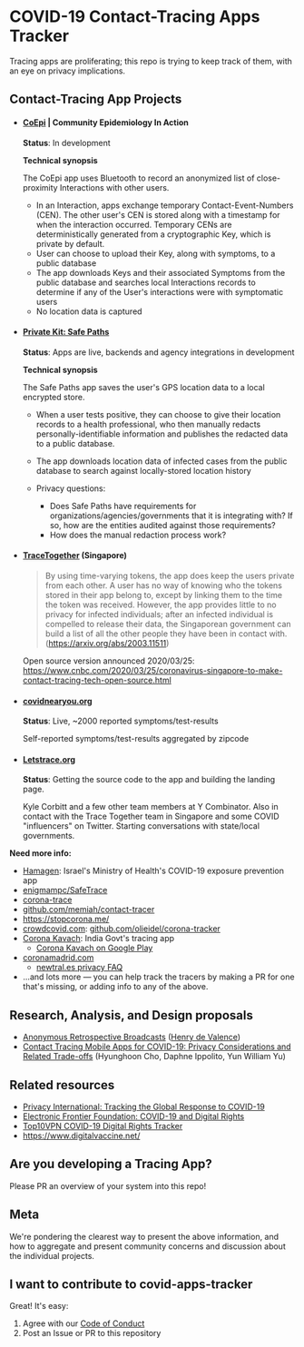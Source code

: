 # COVID-19 Contact-Tracing Apps Tracker

Tracing apps are proliferating; this repo is trying to keep track of them, with an eye on privacy implications.

## Contact-Tracing App Projects

* #### [CoEpi](https://www.coepi.org) | Community Epidemiology In Action

	**Status**: In development

	**Technical synopsis**

	The CoEpi app uses Bluetooth to record an anonymized list of close-proximity Interactions with other users.

	* In an Interaction, apps exchange temporary Contact-Event-Numbers (CEN). The other user's CEN is stored along with a timestamp for when the interaction occurred. Temporary CENs are deterministically generated from a cryptographic Key, which is private by default.
	* User can choose to upload their Key, along with symptoms, to a public database
	* The app downloads Keys and their associated Symptoms from the public database and searches local Interactions records to determine if any of the User's interactions were with symptomatic users
	* No location data is captured

* #### [Private Kit: Safe Paths](http://safepaths.mit.edu/)

	**Status**: Apps are live, backends and agency integrations in development

	**Technical synopsis**

	The Safe Paths app saves the user's GPS location data to a local encrypted store.

	* When a user tests positive, they can choose to give their location records to a health professional, who then manually redacts personally-identifiable information and publishes the redacted data to a public database.
	* The app downloads location data of infected cases from the public database to search against locally-stored location history

	* Privacy questions:
		* Does Safe Paths have requirements for organizations/agencies/governments that it is integrating with? If so, how are the entities audited against those requirements?
		* How does the manual redaction process work?

* #### [TraceTogether](https://www.tracetogether.gov.sg/) (Singapore)

	> By using time-varying tokens, the app does keep
	the users private from each other. A user has no
	way of knowing who the tokens stored in their app
	belong to, except by linking them to the time the
	token was received. However, the app provides
	little to no privacy for infected individuals; after
	an infected individual is compelled to release their
	data, the Singaporean government can build a list
	of all the other people they have been in contact
	with.
	(https://arxiv.org/abs/2003.11511)

	Open source version announced 2020/03/25:
	https://www.cnbc.com/2020/03/25/coronavirus-singapore-to-make-contact-tracing-tech-open-source.html

* #### [covidnearyou.org](https://covidnearyou.org/)

	**Status**: Live, ~2000 reported symptoms/test-results

	Self-reported symptoms/test-results aggregated by zipcode

* #### [Letstrace.org](https://letstrace.org/)

	**Status**: Getting the source code to the app and building the landing page.

	Kyle Corbitt and a few other team members at Y Combinator. Also in contact with the Trace Together team in Singapore and some COVID "influencers" on Twitter. Starting conversations with state/local governments.


**Need more info:**

* [Hamagen](https://github.com/MohGovIL/hamagen-react-native): Israel's Ministry of Health's COVID-19 exposure prevention app
* [enigmampc/SafeTrace](https://github.com/enigmampc/SafeTrace)
* [corona-trace](https://corona-trace.github.io/)
* [github.com/memiah/contact-tracer](https://github.com/memiah/contact-tracer)
* https://stopcorona.me/
* [crowdcovid.com](https://crowdcovid.com/): [github.com/olieidel/corona-tracker](https://github.com/olieidel/corona-tracker)
* [Corona Kavach](https://economictimes.indiatimes.com/tech/software/govt-likely-to-launch-covid-path-tracing-app/articleshow/74819186.cms): India Govt's tracing app
	* [Corona Kavach on Google Play](https://play.google.com/store/apps/details?id=com.cosafe.android)
* [coronamadrid.com](https://www.coronamadrid.com/)
	* [newtral.es privacy FAQ](https://www.newtral.es/nos-preguntais-por-el-uso-de-datos-de-la-aplicacion-coronamadrid-com/20200320/?amp&__twitter_impression=true)
* ...and lots more — you can help track the tracers by making a PR for one that's missing, or adding info to any of the above.

## Research, Analysis, and Design proposals

* [Anonymous Retrospective Broadcasts](https://gist.github.com/hdevalence/fefba3153b30e60537e84f7d2551b295) ([Henry de Valence](https://github.com/hdevalenc))
* [Contact Tracing Mobile Apps for COVID-19: Privacy Considerations and Related Trade-offs](https://arxiv.org/abs/2003.11511) (Hyunghoon Cho, Daphne Ippolito, Yun William Yu)

## Related resources

* [Privacy International: Tracking the Global Response to COVID-19](https://privacyinternational.org/examples/tracking-global-response-covid-19)
* [Electronic Frontier Foundation: COVID-19 and Digital Rights](https://www.eff.org/issues/covid-19)
* [Top10VPN COVID-19 Digital Rights Tracker](https://www.top10vpn.com/news/surveillance/covid-19-digital-rights-tracker/)
* https://www.digitalvaccine.net/

## Are you developing a Tracing App?

Please PR an overview of your system into this repo!

## Meta

We're pondering the clearest way to present the above information, and how to aggregate and present community concerns and discussion about the individual projects.

## I want to contribute to covid-apps-tracker

Great! It's easy:

1. Agree with our [Code of Conduct](./CODE_OF_CONDUCT.md)
2. Post an Issue or PR to this repository
